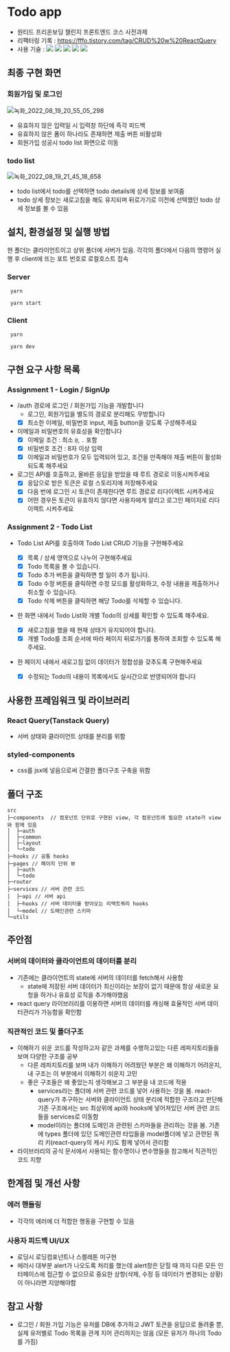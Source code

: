 # Todo app

- 원티드 프리온보딩 챌린지 프론트엔드 코스 사전과제
- 리팩터링 기록 : https://fffo.tistory.com/tag/CRUD%20w%20ReactQuery
- 사용 기술 : <img src="https://img.shields.io/badge/React-61DAFB?style=flat&logo=react&logoColor=black"/> <img src="https://img.shields.io/badge/Typescript-3178C6?style=flat&logo=typescript&logoColor=white"/> <img src="https://img.shields.io/badge/ReactQuery-FF4154?style=flat&logo=reactquery&logoColor=white"/> <img src="https://img.shields.io/badge/ReactRouter-CA4245?style=flat&logo=reactrouter&logoColor=white"/> <img src="https://img.shields.io/badge/StyledComponents-DB7093?style=flat&logo=styledcomponents&logoColor=white"/>

## 최종 구현 화면

### 회원가입 및 로그인

![녹화_2022_08_19_20_55_05_298](https://user-images.githubusercontent.com/46833758/185613193-118671c2-0eab-4096-a165-61816e134dab.gif)

- 유효하지 않은 입력일 시 입력창 하단에 즉각 피드백
- 유효하지 않은 폼이 하나라도 존재하면 제출 버튼 비활성화
- 회원가입 성공시 todo list 화면으로 이동

### todo list

![녹화_2022_08_19_21_45_18_658](https://user-images.githubusercontent.com/46833758/185621435-a59c5f14-6215-46b7-8f33-7c4cb71fd486.gif)

- todo list에서 todo를 선택하면 todo details에 상세 정보를 보여줌
- todo 상세 정보는 새로고침을 해도 유지되며 뒤로가기로 이전에 선택했던 todo 상세 정보를 볼 수 있음

## 설치, 환경설정 및 실행 방법

현 폴더는 클라이언트이고 상위 폴더에 서버가 있음. 각각의 폴더에서 다음의 명령어 실행 후 client에 뜨는 포트 번호로 로컬호스트 접속

### Server

` yarn`

` yarn start`

### Client

` yarn`

` yarn dev`

## 구현 요구 사항 목록

### Assignment 1 - Login / SignUp

- /auth 경로에 로그인 / 회원가입 기능을 개발합니다
  - 로그인, 회원가입을 별도의 경로로 분리해도 무방합니다
  - [x] 최소한 이메일, 비밀번호 input, 제출 button을 갖도록 구성해주세요
- 이메일과 비밀번호의 유효성을 확인합니다
  - [x] 이메일 조건 : 최소 `@`, `.` 포함
  - [x] 비밀번호 조건 : 8자 이상 입력
  - [x] 이메일과 비밀번호가 모두 입력되어 있고, 조건을 만족해야 제출 버튼이 활성화 되도록 해주세요
- 로그인 API를 호출하고, 올바른 응답을 받았을 때 루트 경로로 이동시켜주세요
  - [x] 응답으로 받은 토큰은 로컬 스토리지에 저장해주세요
  - [x] 다음 번에 로그인 시 토큰이 존재한다면 루트 경로로 리다이렉트 시켜주세요
  - [x] 어떤 경우든 토큰이 유효하지 않다면 사용자에게 알리고 로그인 페이지로 리다이렉트 시켜주세요

### Assignment 2 - Todo List

- Todo List API를 호출하여 Todo List CRUD 기능을 구현해주세요
  - [x] 목록 / 상세 영역으로 나누어 구현해주세요
  - [x] Todo 목록을 볼 수 있습니다.
  - [x] Todo 추가 버튼을 클릭하면 할 일이 추가 됩니다.
  - [x] Todo 수정 버튼을 클릭하면 수정 모드를 활성화하고, 수정 내용을 제출하거나 취소할 수 있습니다.
  - [x] Todo 삭제 버튼을 클릭하면 해당 Todo를 삭제할 수 있습니다.
- 한 화면 내에서 Todo List와 개별 Todo의 상세를 확인할 수 있도록 해주세요.
  - [x] 새로고침을 했을 때 현재 상태가 유지되어야 합니다.
  - [x] 개별 Todo를 조회 순서에 따라 페이지 뒤로가기를 통하여 조회할 수 있도록 해주세요.
- 한 페이지 내에서 새로고침 없이 데이터가 정합성을 갖추도록 구현해주세요

  - [x] 수정되는 Todo의 내용이 목록에서도 실시간으로 반영되어야 합니다

## 사용한 프레임워크 및 라이브러리

### React Query(Tanstack Query)

- 서버 상태와 클라이언트 상태를 분리를 위함

### styled-components

- css를 jsx에 넣음으로써 간결한 폴더구조 구축을 위함

## 폴더 구조

```
src
├─components  // 컴포넌트 단위로 구현된 view, 각 컴포넌트에 필요한 state가 view와 함께 있음
│  ├─auth
│  ├─common
│  ├─layout
│  └─todo
├─hooks // 공통 hooks
├─pages // 페이지 단위 뷰
│  ├─auth
│  └─todo
├─router
├─services // 서버 관련 코드
│  ├─api // 서버 api
│  ├─hooks // 서버 데이터를 받아오는 리액트쿼리 hooks
│  └─model // 도메인관련 스키마
└─utils
```

## 주안점

### 서버의 데이터와 클라이언트의 데이터를 분리

- 기존에는 클라이언트의 state에 서버의 데이터를 fetch해서 사용함
  - state에 저장된 서버 데이터가 최신이라는 보장이 없기 때문에 항상 새로운 요청을 하거나 유효성 로직을 추가해야했음
- react query 라이브러리를 이용하면 서버의 데이터를 캐싱해 효율적인 서버 데이터관리가 가능함을 확인함

### 직관적인 코드 및 폴더구조

- 이해하기 쉬운 코드를 작성하고자 같은 과제를 수행하고있는 다른 레파지토리들을 보며 다양한 구조를 공부
  - 다른 레파지토리를 보며 내가 이해하기 어려웠던 부분은 왜 이해하기 어려운지, 내 구조는 이 부분에서 이해하기 쉬운지 고민
  - 좋은 구조들은 왜 좋았는지 생각해보고 그 부분을 내 코드에 적용
    - services라는 폴더에 서버 관련 코드를 넣어 사용하는 것을 봄. react-query가 추구하는 서버와 클라이언트 상태 분리에 적합한 구조라고 판단해 기존 구조에서는 src 최상위에 api와 hooks에 넣어져있던 서버 관련 코드들을 services로 이동함
    - model이라는 폴더에 도메인과 관련된 스키마들을 관리하는 것을 봄. 기존에 types 폴더에 있던 도메인관련 타입들을 model폴더에 넣고 관련된 쿼리 키(react-query의 캐시 키)도 함께 넣어서 관리함
- 라이브러리의 공식 문서에서 사용되는 함수명이나 변수명들을 참고해서 직관적인 코드 지향

## 한계점 및 개선 사항

### 에러 핸들링

- 각각의 에러에 더 적합한 행동을 구현할 수 있음

### 사용자 피드백 UI/UX

- 로딩시 로딩컴포넌트나 스켈레톤 미구현
- 에러시 대부분 alert가 나오도록 처리를 했는데 alert창은 닫힐 때 까지 다른 모든 인터페이스에 접근할 수 없으므로 중요한 상항(삭제, 수정 등 데이터가 변경되는 상황)이 아니라면 지양해야함

## 참고 사항

- 로그인 / 회원 가입 기능은 유저를 DB에 추가하고 JWT 토큰을 응답으로 돌려줄 뿐, 실제 유저별로 Todo 목록을 관계 지어 관리하지는 않음 (모든 유저가 하나의 Todo를 가짐)
